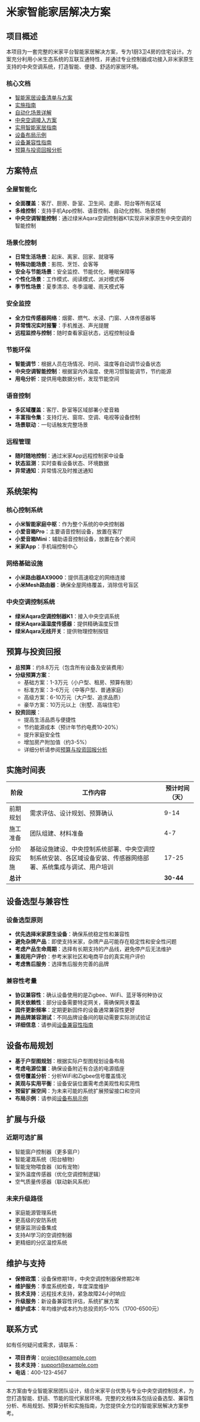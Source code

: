 # 米家智能家居解决方案

## 项目概述

本项目为一套完整的米家平台智能家居解决方案，专为1厨3卫4房的住宅设计。方案充分利用小米生态系统的互联互通特性，并通过专业控制器成功接入非米家原生支持的中央空调系统，打造智能、便捷、舒适的家居环境。

### 核心文档

- [智能家居设备清单与方案](smart_home_solution.md)
- [实施指南](implementation_guide.md)
- [自动化场景详解](automation_scenarios.md)
- [中央空调接入方案](central_ac_integration.md)
- [实用智能家居指南](practical_smart_home_guide.md)
- [设备布局示例](layout_example.md)
- [设备兼容性指南](device_compatibility_guide.md)
- [预算与投资回报分析](budget_and_roi.md)

## 方案特点

### 全屋智能化

- **全面覆盖**：客厅、厨房、卧室、卫生间、走廊、阳台等所有区域
- **多维控制**：支持手机App控制、语音控制、自动化控制、场景控制
- **中央空调智能控制**：通过绿米Aqara空调控制器K1实现非米家原生中央空调的智能控制

### 场景化控制

- **日常生活场景**：起床、离家、回家、就寝等
- **特殊功能场景**：影院、烹饪、会客等
- **安全与节能场景**：安全监控、节能优化、睡眠保障等
- **个性化场景**：工作模式、阅读模式、派对模式等
- **季节性场景**：夏季清凉、冬季温暖、雨天模式等

### 安全监控

- **全方位传感器网络**：烟雾、燃气、水浸、门窗、人体传感器等
- **异常情况实时报警**：手机推送、声光提醒
- **远程监控与控制**：随时查看家庭状态，远程控制设备

### 节能环保

- **智能调节**：根据人员在场情况、时间、温度等自动调节设备状态
- **中央空调智能控制**：根据室内外温度、使用习惯智能调节，节约能源
- **用电分析**：提供用电数据分析，发现节能空间

### 语音控制

- **多区域覆盖**：客厅、卧室等区域部署小爱音箱
- **丰富指令集**：支持灯光、窗帘、空调、电视等设备控制
- **场景联动**：一句话触发完整场景

### 远程管理

- **随时随地控制**：通过米家App远程控制家中设备
- **状态监测**：实时查看设备状态、环境数据
- **异常通知**：异常情况及时推送通知

## 系统架构

### 核心控制系统
- **小米智能家庭中枢**：作为整个系统的中央控制器
- **小爱音箱Pro**：主要语音控制设备，放置在客厅
- **小爱音箱Mini**：辅助语音控制设备，放置在各个房间
- **米家App**：手机端控制中心

### 网络基础设施
- **小米路由器AX9000**：提供高速稳定的网络连接
- **小米Mesh路由器**：确保全屋网络覆盖，消除信号盲区

### 中央空调控制系统
- **绿米Aqara空调控制器K1**：接入中央空调系统
- **绿米Aqara温湿度传感器**：提供精确温度反馈
- **绿米Aqara无线开关**：提供物理控制按钮

## 预算与投资回报

- **总预算**：约8.8万元（包含所有设备及安装费用）
- **分级预算方案**：
  - 基础方案：1-3万元（小户型、租房、预算有限）
  - 标准方案：3-6万元（中等户型、普通家庭）
  - 高级方案：6-10万元（大户型、追求品质）
  - 豪华方案：10万元以上（别墅、高端住宅）
- **投资回报**：
  - 提高生活品质与便捷性
  - 节约能源成本（预计年节约电费10-20%）
  - 提升家庭安全性
  - 增加房产附加值（约3-5%）
  - 详细分析请参阅[预算与投资回报分析](budget_and_roi.md)

## 实施时间表

| 阶段 | 工作内容 | 预计时间（天） |
|------|---------|--------------|
| 前期规划 | 需求评估、设计规划、预算确认 | 9-14 |
| 施工准备 | 团队组建、材料准备 | 4-7 |
| 分阶段实施 | 基础设施建设、中央控制系统部署、中央空调控制系统安装、各区域设备安装、传感器网络部署、系统集成与调试、用户培训 | 17-25 |
| **总计** | | **30-44** |

## 设备选型与兼容性

### 设备选型原则
- **优先选择米家原生设备**：确保系统稳定性和兼容性
- **避免杂牌产品**：即使支持米家，杂牌产品可能存在稳定性和安全性问题
- **考虑产品生命周期**：选择有长期支持的产品线，避免停产后无法维护
- **重视用户评价**：参考米家社区和电商平台的真实用户评价
- **考虑售后服务**：选择售后服务完善的品牌

### 兼容性考量
- **协议兼容性**：确认设备使用的是Zigbee、WiFi、蓝牙等何种协议
- **网关依赖性**：部分设备需要特定网关，需确保网关覆盖
- **固件更新频率**：定期更新固件的设备通常兼容性更好
- **跨品牌兼容测试**：不同品牌设备间的联动需要实际测试验证
- **详细信息**：请参阅[设备兼容性指南](device_compatibility_guide.md)

## 设备布局规划

- **基于户型图规划**：根据实际户型图规划设备布局
- **考虑电源位置**：确保设备附近有合适的电源插座
- **信号覆盖分析**：分析WiFi和Zigbee信号覆盖情况
- **美观与实用平衡**：设备安装位置需考虑美观性和实用性
- **预留扩展空间**：为未来可能的系统扩展预留接口和空间
- **布局示例**：请参阅[设备布局示例](layout_example.md)

## 扩展与升级

### 近期可选扩展
- 智能窗户控制器（更多窗户）
- 智能灌溉系统（阳台植物）
- 智能宠物喂食器（如有宠物）
- 室外温度传感器（优化空调控制逻辑）
- 空气质量传感器（联动新风系统）

### 未来升级路径
- 家庭能源管理系统
- 更高级的安防系统
- 健康监测设备集成
- 支持AI学习的空调控制器
- 更精细的分区温控系统

## 维护与支持

- **保修政策**：设备保修期1年，中央空调控制器保修期2年
- **维护服务**：季度系统检查，年度深度维护
- **技术支持**：远程技术支持，紧急故障24小时响应
- **升级服务**：新设备兼容性评估，系统扩展方案
- **维护成本**：年均维护成本约为总投资的5-10%（1700-6500元）

## 联系方式

如有任何疑问或需求，请联系：

- **项目咨询**：project@example.com
- **技术支持**：support@example.com
- **电话**：400-123-4567

---

本方案由专业智能家居团队设计，结合米家平台优势与专业中央空调控制技术，为您打造智能、舒适、节能的现代家居环境。完整的文档体系包括设备选型、兼容性分析、布局规划、预算分析和实施指南，为您提供全方位的智能家居解决方案参考。 
